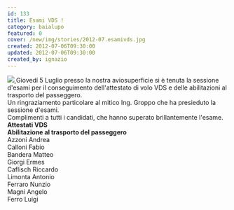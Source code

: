 ```yaml
---
id: 133
title: Esami VDS !
category: baialupo
featured: 0
cover: /new/img/stories/2012-07.esamivds.jpg
created: 2012-07-06T09:30:00
updated: 2012-07-06T09:30:00
created_by: ignazio
---
```


<a href="/new/img/stories/2012-07.esamivds.jpg" target="_blank">
    <img class="mb-4 w-full" src="/new/img/stories/2012-07.esamivds.jpg" />
</a>
Giovedí 5 Luglio presso la nostra aviosuperficie si è tenuta la sessione d'esami per il conseguimento dell'attestato di volo VDS e delle abilitazioni al trasporto del passeggero.
<br class="mb-3"/>
Un ringraziamento particolare al mitico Ing. Groppo che ha presieduto la sessione d'esami.
<br class="mb-3"/>
Complimenti a tutti i candidati, che hanno superato brillantemente l'esame.

<div class="grid grid-cols-[auto,auto] mt-4">
    <div class="border-y border-orange-100 p-2"><strong>Attestati VDS</strong></div>
    <div class="border-y border-orange-100 p-2"><strong>Abilitazione al trasporto del passeggero</strong></div>
    <div class="border-b border-orange-100 p-2">Azzoni Andrea</div>
    <div class="border-b border-orange-100 p-2">Calloni Fabio</div>
    <div class="border-b border-orange-100 p-2">Bandera Matteo</div>
    <div class="border-b border-orange-100 p-2">Giorgi Ermes</div>
    <div class="border-b border-orange-100 p-2">Caflisch Riccardo</div>
    <div class="border-b border-orange-100 p-2">Limonta Antonio</div>
    <div class="border-b border-orange-100 p-2">Ferraro Nunzio</div>
    <div class="border-b border-orange-100 p-2">Magni Angelo</div>
    <div class="border-b border-orange-100 p-2">Ferro Luigi</div>
    <div class="border-b border-orange-100 p-2"></div>
</div>
